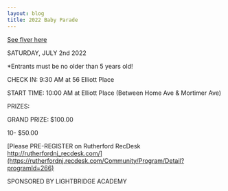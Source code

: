 ```yaml
---
layout: blog
title: 2022 Baby Parade 
---
```


[See flyer here](https://storage.googleapis.com/static.rutherford-nj.com/recreation/posts/BABY%20PARADE%20FLYER%202022.pdf)

SATURDAY, JULY 2nd 2022

*Entrants must be no older than 5 years old!

CHECK IN: 9:30 AM at 56 Elliott Place

START TIME: 10:00 AM at Elliott Place (Between Home Ave & Mortimer Ave)

PRIZES:

GRAND PRIZE: $100.00

10- $50.00

[Please PRE-REGISTER on Rutherford RecDesk http://rutherfordnj_recdesk.com/](https://rutherfordnj.recdesk.com/Community/Program/Detail?programId=266)

SPONSORED BY LIGHTBRIDGE ACADEMY
